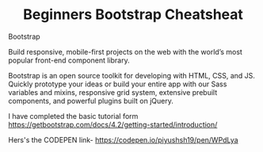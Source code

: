 <div align="center"><h1> Beginners Bootstrap Cheatsheat</h1> </div>

Bootstrap

Build responsive, mobile-first projects on the web with the world’s most popular front-end component library.

Bootstrap is an open source toolkit for developing with HTML, CSS, and JS. Quickly prototype your ideas or build your entire app with our Sass variables and mixins, responsive grid system, extensive prebuilt components, and powerful plugins built on jQuery.

I have completed the basic tutorial form https://getbootstrap.com/docs/4.2/getting-started/introduction/

Hers's the CODEPEN link- https://codepen.io/piyushsh19/pen/WPdLya


